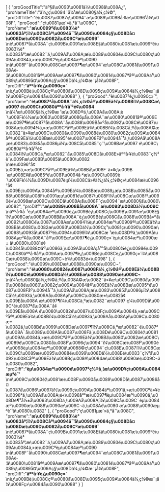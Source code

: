 [
	{
		"proGoodTitle":"äº§å\u0093\u0081ä¼\u0098å\u008A¿",
		"proNameTitle":"ä½¿ç\u0094¨å¼¹æ\u0080§ä¼¸ç¼©",
		"proDiffTitle":"é\u0087\u0087ç\u0094¨æ\u0089\u008Bå·¥æ\u0096¹å¼\u008F",
		"proGood":"ç\u0081µæ´»ä¸°å¯\u008C",
		"proName":"<strong>æ\u0099ºè\u0083½è°\u0083åº¦ï¼\u008Cåº\u0094å¯¹å\u0090\u0084ç§\u008Då¤\u008Dæ\u009D\u0082å\u009Cºæ\u0099¯</strong><br>\nè\u0087ªå\u008A¨ç\u009B\u0091æ\u008E§ã\u0080\u0081æ\u0099ºè\u0083½è°\u0083åº¦æ\u0082¨ä¸\u009Aå\u008A¡æ\u0089\u0080é\u009C\u0080ç\u009A\u0084ä¸»æ\u009Cºèµ\u0084æº\u0090<br>\nå\u008F¯å\u0090\u008Cæ\u0097¶æ\u0094¯æ\u008C\u0081å\u0091\u008Aè­¦ã\u0080\u0081å®\u009Aæ\u0097¶ã\u0080\u0081è\u0087ªå®\u009Aä¹\u0089ç­\u0089å¤\u009Aç§\u008Dä¼¸ç¼©æ¨¡å¼\u008F",
		"proDiff":"<strong>äººå·¥è¿\u0090ç»´</strong><br>\nè¿\u009Bè¡\u008Cç®\u0080å\u008D\u0095ç\u009A\u0084ä¼¸ç¼©æ¨¡å¼\u008Fç»\u0084å\u0090\u0088"
	},
	{
		"proGood":"è\u0087ªè¿\u0090ç»´",
		"proName":"<strong>è\u0087ªå\u008A¨ä¼¸ç¼©å®\u009Eä¾\u008Bï¼\u008Cæ\u0097 é\u009C\u0080äººå·¥å¹²é¢\u0084</strong><br>\nå¼¹æ\u0080§ä¼¸ç¼©æ ¹æ\u008D®ä¸\u009Aå\u008A¡è´\u009Fè½½æ\u0083\u0085å\u0086µå\u008A¨æ\u0080\u0081å®\u009Eæ\u0097¶è\u0087ªå\u008A¨å\u0088\u009Bå»ºå\u0092\u008Cé\u0087\u008Aæ\u0094¾ä¸»æ\u009Cºå®\u009Eä¾\u008Bï¼\u008Cå¸®å\u008A©æ\u0082¨ä»¥æ\u009C\u0080å\u0090\u0088é\u0080\u0082ç\u009A\u0084å®\u009Eä¾\u008Bæ\u0095°é\u0087\u008Fåº\u0094å¯¹ä¸\u009Aå\u008A¡æ\u0083\u0085å\u0086µï¼\u008Cå\u0085¨ç¨\u008Bæ\u0097 é\u009C\u0080äººå·¥å¹²é¢\u0084ï¼\u008Cä¸ºæ\u0082¨å\u0085\u008Då\u008E»äººå·¥é\u0083¨ç½²è´\u009Fæ\u008B\u0085ã\u0080\u0082<br>\næ\u0096°å¢\u009Eä¸»æ\u009Cºå®\u009Eä¾\u008Bå\u008F¯ä»¥ç\u009B´æ\u008E¥å\u0085³è\u0081\u0094å·²æ\u009C\u0089è´\u009Fè½½å\u009D\u0087è¡¡ï¼\u008Cä»¥ä½¿ä¼¸ç¼©ç»\u0084æ\u0096°å¢\u009Eç\u009A\u0084å®\u009Eä¾\u008Bæ\u0089¿æ\u008B\u0085å\u0088\u0086å\u008F\u0091æµ\u0081é\u0087\u008Fï¼\u008Cæ\u008F\u0090é«\u0098æ\u009C\u008Då\u008A¡å\u008F¯ç\u0094¨æ\u0080§ã\u0080\u0082",
		"proDiff":"<strong>æ\u0089\u008Bå\u008A¨æ\u0093\u008Dä½\u009C</strong><br>\näººå·¥å¯¹èµ\u0084æº\u0090è¿\u009Bè¡\u008Cç\u009B\u0091æ\u008E§ï¼\u008Cæ\u0089\u008Bå\u008A¨è¿\u009Bè¡\u008Cå\u0088\u009Bå»ºå\u0092\u008Cé\u0087\u008Aæ\u0094¾èµ\u0084æº\u0090å®\u009Eä¾\u008Bã\u0080\u0082æ\u0093\u008Dä½\u009Cç¹\u0081ç\u0090\u0090æ\u0098\u0093å\u0087ºé\u0094\u0099ï¼\u008Cæ ¹æ\u008D®ä¸\u009Aå\u008A¡æ³¢å\u008A¨å®\u009Eæ\u0097¶è¿\u0090ç»´èµ\u0084æº\u0090æ± ã\u0080\u0081é¢\u0084å\u0088¤äº\u0086ä¸\u009Aå\u008A¡å³°å\u0080¼è¿\u0098é\u009C\u0080äººå·¥å®\u009Aæ\u0097¶è¿\u009Bè¡\u008Cè¿\u0090ç»´ï¼\u008Cæ\u0088\u0090æ\u009C¬è¾\u0083é«\u0098"
	},
	{
		"proGood":"é\u0099\u008Dæ\u0088\u0090æ\u009C¬",
		"proName":"<strong>é\u0080\u0082é\u0087\u008Fä¼¸ç¼©å®\u009Eä¾\u008Bï¼\u008Cé\u0099\u008Dä½\u008Eæ\u0088\u0090æ\u009C¬</strong><br>\nå¼¹æ\u0080§ä¼¸ç¼©å¸®å\u008A©æ\u0082¨ä»¥æ\u009C\u0080å\u0090\u0088é\u0080\u0082ç\u009A\u0084å®\u009Eä¾\u008Bæ\u0095°é\u0087\u008Fåº\u0094å¯¹ä¸\u009Aå\u008A¡æ\u0083\u0085å\u0086µï¼\u008Cå½\u0093ä¸\u009Aå\u008A¡é\u009C\u0080æ±\u0082å¢\u009Eå\u008A æ\u0097¶ï¼\u008Cä¸ºæ\u0082¨æ\u0097 ç¼\u009Då\u009C°è\u0087ªå\u008A¨å¢\u009Eå\u008A é\u0080\u0082é\u0087\u008Fç\u009A\u0084ä¸»æ\u009Cºå®\u009Eä¾\u008Bï¼\u008Cå½\u0093ä¸\u009Aå\u008A¡é\u009C\u0080æ±\u0082ä¸\u008Bé\u0099\u008Dæ\u0097¶ï¼\u008Cä¸ºæ\u0082¨è\u0087ªå\u008A¨å\u0089\u008Aå\u0087\u008Fä¸\u008Dé\u009C\u0080è¦\u0081ç\u009A\u0084ä¸»æ\u009Cºå®\u009Eä¾\u008Bã\u0080\u0082æ\u008C\u0089é\u009C\u0080å\u008F\u0096ç\u0094¨ï¼\u008Cæ\u008F\u0090é«\u0098èµ\u0084æº\u0090å\u0088©ç\u0094¨ç\u008E\u0087ï¼\u008Cæ\u009C\u0089æ\u0095\u0088é\u0099\u008Dä½\u008Eé\u0083¨ç½²å\u0092\u008Cå®\u009Eä¾\u008Bç\u009A\u0084æ\u0088\u0090æ\u009C¬ã\u0080\u0082",
		"proDiff":"<strong>èµ\u0084æº\u0090é\u0097²ç½®å¸¦æ\u009D¥ç\u009A\u0084æµªè´¹</strong><br>\né\u009C\u0080è¦\u0081æ\u008F\u0090å\u0089\u008Då\u0087\u0086å¤\u0087å\u0086\u0097ä½\u0099ç\u009A\u0084äº\u0091ä¸»æ\u009Cºä»¥é\u0098²ä¸\u009Aå\u008A¡é«\u0098å³°æ\u0097¶èµ\u0084æº\u0090ä¸\u008Dè¶³å½±å\u0093\u008Dä¸\u009Aå\u008A¡ï¼\u008Cå\u009C¨èµ\u0084æº\u0090æ\u0088\u0090æ\u009C¬ä¸\u008Aé\u0080 æ\u0088\u0090æµªè´¹ã\u0080\u0082"
	},
	{
		"proGood":"ç\u0081µæ´»ä¸°å¯\u008C",
		"proName":"<strong>æ\u0099ºè\u0083½è°\u0083åº¦ï¼\u008Cåº\u0094å¯¹å\u0090\u0084ç§\u008Då¤\u008Dæ\u009D\u0082å\u009Cºæ\u0099¯</strong><br>\nè\u0087ªå\u008A¨ç\u009B\u0091æ\u008E§ã\u0080\u0081æ\u0099ºè\u0083½è°\u0083åº¦æ\u0082¨ä¸\u009Aå\u008A¡æ\u0089\u0080é\u009C\u0080ç\u009A\u0084ä¸»æ\u009Cºèµ\u0084æº\u0090<br>\nå\u008F¯å\u0090\u008Cæ\u0097¶æ\u0094¯æ\u008C\u0081å\u0091\u008Aè­¦ã\u0080\u0081å®\u009Aæ\u0097¶ã\u0080\u0081è\u0087ªå®\u009Aä¹\u0089ç­\u0089å¤\u009Aç§\u008Dä¼¸ç¼©æ¨¡å¼\u008F",
		"proDiff":"<strong>äººå·¥è¿\u0090ç»´</strong><br>\nè¿\u009Bè¡\u008Cç®\u0080å\u008D\u0095ç\u009A\u0084ä¼¸ç¼©æ¨¡å¼\u008Fç»\u0084å\u0090\u0088"
	}
]